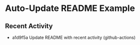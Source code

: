 # Auto-Update README Example

## Recent Activity
<!-- BEGIN RECENT_ACTIVITY -->
* a1d9f5a Update README with recent activity (github-actions)
<!-- END RECENT_ACTIVITY -->


